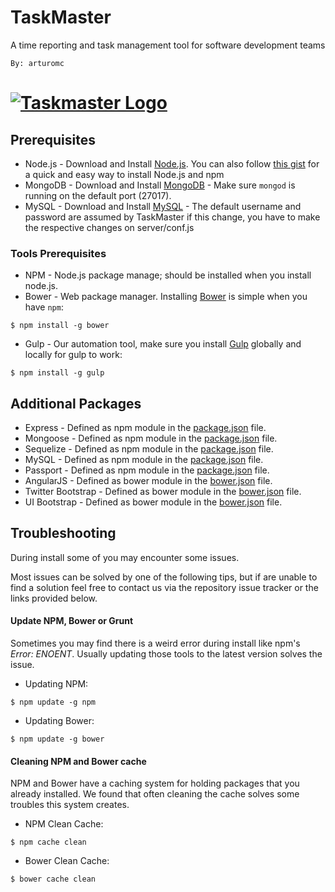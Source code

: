 # TaskMaster
A time reporting and task management tool for software development teams

    By: arturomc
    
# [![Taskmaster Logo](http://th09.deviantart.net/fs33/200H/i/2008/311/0/a/Ogre_Taskmaster_by_silverswift.jpg)](http://www.blueribbon-ti.com/) 

## Prerequisites
* Node.js - Download and Install [Node.js](http://www.nodejs.org/download/). You can also follow [this gist](https://gist.github.com/isaacs/579814) for a quick and easy way to install Node.js and npm
* MongoDB - Download and Install [MongoDB](http://docs.mongodb.org/manual/installation/) - Make sure `mongod` is running on the default port (27017).
* MySQL   - Download and Install [MySQL](http://www.mysql.com/downloads/) - The default username and password are assumed by TaskMaster if this change, you have to make the respective changes on server/conf.js  

### Tools Prerequisites
* NPM - Node.js package manage; should be installed when you install node.js.
* Bower - Web package manager. Installing [Bower](http://bower.io/) is simple when you have `npm`:
```
$ npm install -g bower
```

* Gulp - Our automation tool, make sure you install [Gulp](http://gulpjs.com/) globally and locally for gulp to work:
```
$ npm install -g gulp
```


## Additional Packages
* Express - Defined as npm module in the [package.json](package.json) file.
* Mongoose - Defined as npm module in the [package.json](package.json) file.
* Sequelize - Defined as npm module in the [package.json](package.json) file.
* MySQL - Defined as npm module in the [package.json](package.json) file.
* Passport - Defined as npm module in the [package.json](package.json) file.
* AngularJS - Defined as bower module in the [bower.json](bower.json) file.
* Twitter Bootstrap - Defined as bower module in the [bower.json](bower.json) file.
* UI Bootstrap - Defined as bower module in the [bower.json](bower.json) file.

## Troubleshooting
During install some of you may encounter some issues.

Most issues can be solved by one of the following tips, but if are unable to find a solution feel free to contact us via the repository issue tracker or the links provided below.

#### Update NPM, Bower or Grunt
Sometimes you may find there is a weird error during install like npm's *Error: ENOENT*. Usually updating those tools to the latest version solves the issue.

* Updating NPM:
```
$ npm update -g npm
```

* Updating Bower:
```
$ npm update -g bower
```

#### Cleaning NPM and Bower cache
NPM and Bower have a caching system for holding packages that you already installed.
We found that often cleaning the cache solves some troubles this system creates.

* NPM Clean Cache:
```
$ npm cache clean
```

* Bower Clean Cache:
```
$ bower cache clean
```